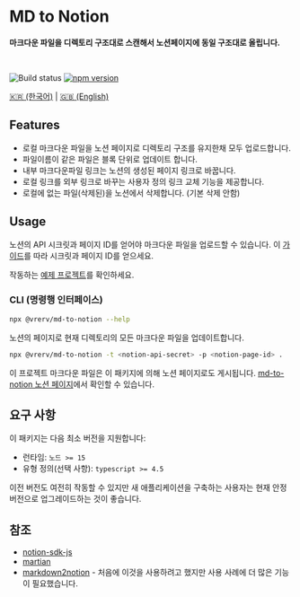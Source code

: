 <div align=“center”>
	<h1>MD to Notion</h1>
	<p>
		<b>마크다운 파일을 디렉토리 구조대로 스캔해서 노션페이지에 동일 구조대로 올립니다.</b>
	</p>
	<br>
</div>

![Build status](https://github.com/vrerv/md-to-notion/actions/workflows/ci.yml/badge.svg)
[![npm version](https://badge.fury.io/js/%40vrerv%2Fmd-to-notion.svg)](https://www.npmjs.com/package/@vrerv/md-to-notion)

[🇰🇷 (한국어)](./README_KO.md) | [🇬🇧 (English)](./README.md)

## Features

- 로컬 마크다운 파일을 노션 페이지로 디렉토리 구조를 유지한채 모두 업로드합니다.
- 파일이름이 같은 파일은 블록 단위로 업데이트 합니다.
- 내부 마크다운파일 링크는 노션의 생성된 페이지 링크로 바꿉니다.
- 로컬 링크를 외부 링크로 바꾸는 사용자 정의 링크 교체 기능을 제공합니다.
- 로컬에 없는 파일(삭제된)을 노션에서 삭제합니다. (기본 삭제 안함)

## Usage

노션의 API 시크릿과 페이지 ID를 얻어야 마크다운 파일을 업로드할 수 있습니다.
이 [가이드](./docs/configure-notion_KO.md)를 따라 시크릿과 페이지 ID를 얻으세요.

작동하는 [예제 프로젝트](./examples/example-project)를 확인하세요.

### CLI (명령행 인터페이스)

```bash
npx @vrerv/md-to-notion --help
```

노션의 페이지로 현재 디렉토리의 모든 마크다운 파일을 업데이트합니다.

```bash
npx @vrerv/md-to-notion -t <notion-api-secret> -p <notion-page-id> .
```

이 프로젝트 마크다운 파일은 이 패키지에 의해 노션 페이지로도 게시됩니다.
[md-to-notion 노션 페이지](https://vrerv.notion.site/MD-To-Notion-e85be6990664452b8669c72d989ce258)에서 확인할 수 있습니다.

## 요구 사항

이 패키지는 다음 최소 버전을 지원합니다:

- 런타임: `노드 >= 15`
- 유형 정의(선택 사항): `typescript >= 4.5`

이전 버전도 여전히 작동할 수 있지만 새 애플리케이션을 구축하는 사용자는 현재 안정 버전으로 업그레이드하는 것이 좋습니다.

## 참조

- [notion-sdk-js](https://github.com/makenotion/notion-sdk-js)
- [martian](https://github.com/tryfabric/martian)
- [markdown2notion](https://github.com/Rujuu-prog/markdown2notion) - 처음에 이것을 사용하려고 했지만 사용 사례에 더 많은 기능이 필요했습니다.
